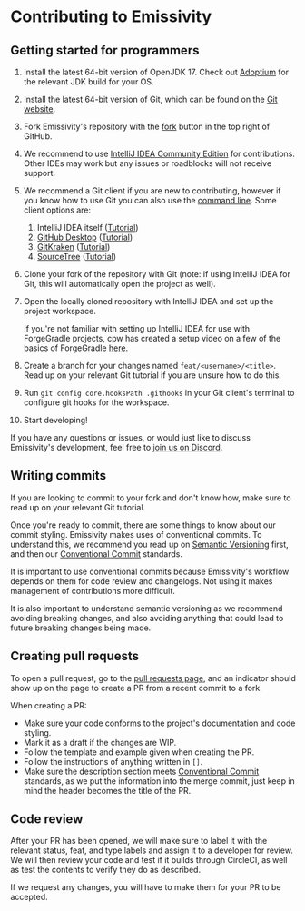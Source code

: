 # Contributing to Emissivity
## Getting started for programmers
1. Install the latest 64-bit version of OpenJDK 17. Check out [Adoptium](https://adoptium.net/) for the relevant JDK build for your OS.

2. Install the latest 64-bit version of Git, which can be found on the [Git website](https://git-scm.com/).

3. Fork Emissivity's repository with the [fork](https://github.com/The-Aether-Team/Emissivity/fork) button in the top right of GitHub.

4. We recommend to use [IntelliJ IDEA Community Edition](https://www.jetbrains.com/idea/) for contributions. Other IDEs may work but any issues or roadblocks will not receive support.

5. We recommend a Git client if you are new to contributing, however if you know how to use Git you can also use the [command line](https://docs.gitlab.com/ee/gitlab-basics/start-using-git.html). Some client options are:
   1. IntelliJ IDEA itself ([Tutorial](https://blog.jetbrains.com/idea/2020/10/clone-a-project-from-github/))
   2. [GitHub Desktop](https://desktop.github.com/) ([Tutorial](https://docs.github.com/en/desktop/installing-and-configuring-github-desktop/overview/getting-started-with-github-desktop))
   3. [GitKraken](https://www.gitkraken.com/) ([Tutorial](https://help.gitkraken.com/gitkraken-client/guide/))
   4. [SourceTree](https://www.sourcetreeapp.com/) ([Tutorial](https://confluence.atlassian.com/get-started-with-sourcetree))

6. Clone your fork of the repository with Git (note: if using IntelliJ IDEA for Git, this will automatically open the project as well).

7. Open the locally cloned repository with IntelliJ IDEA and set up the project workspace.

   If you're not familiar with setting up IntelliJ IDEA for use with ForgeGradle projects, cpw has created a setup video on a few of the basics of ForgeGradle [here](https://www.youtube.com/watch?v=PfmlNiHonV0).

8. Create a branch for your changes named `feat/<username>/<title>`. Read up on your relevant Git tutorial if you are unsure how to do this.

9. Run `git config core.hooksPath .githooks` in your Git client's terminal to configure git hooks for the workspace.

10. Start developing!

If you have any questions or issues, or would just like to discuss Emissivity's development, feel free to [join us on Discord](https://discord.gg/aethermod).

## Writing commits
If you are looking to commit to your fork and don't know how, make sure to read up on your relevant Git tutorial.

Once you're ready to commit, there are some things to know about our commit styling. Emissivity makes uses of conventional commits. To understand this, we recommend you read up on [Semantic Versioning](https://github.com/The-Aether-Team/.github/blob/main/references/VERSIONING.md) first, and then our [Conventional Commit](https://github.com/The-Aether-Team/.github/blob/main/references/COMMITS.md) standards.

It is important to use conventional commits because Emissivity's workflow depends on them for code review and changelogs. Not using it makes management of contributions more difficult.

It is also important to understand semantic versioning as we recommend avoiding breaking changes, and also avoiding anything that could lead to future breaking changes being made.

## Creating pull requests
To open a pull request, go to the [pull requests page](https://github.com/The-Aether-Team/Emissivity/pulls), and an indicator should show up on the page to create a PR from a recent commit to a fork.

When creating a PR:
- Make sure your code conforms to the project's documentation and code styling.
- Mark it as a draft if the changes are WIP.
- Follow the template and example given when creating the PR. 
- Follow the instructions of anything written in `[]`.
- Make sure the description section meets [Conventional Commit](https://github.com/The-Aether-Team/.github/blob/main/references/COMMITS.md) standards, as we put the information into the merge commit, just keep in mind the header becomes the title of the PR.

## Code review
After your PR has been opened, we will make sure to label it with the relevant status, feat, and type labels and assign it to a developer for review. We will then review your code and test if it builds through CircleCI, as well as test the contents to verify they do as described.

If we request any changes, you will have to make them for your PR to be accepted.
